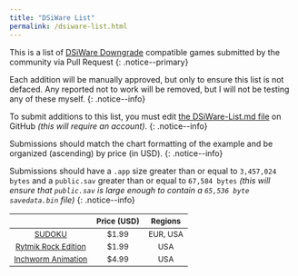 ```yaml
---
title: "DSiWare List"
permalink: /dsiware-list.html
---
```


This is a list of [DSiWare Downgrade](dsiware-downgrade) compatible games submitted by the community via Pull Request
{: .notice--primary}

Each addition will be manually approved, but only to ensure this list is not defaced. Any reported not to work will be removed, but I will not be testing any of these myself.
{: .notice--info}

To submit additions to this list, you must edit [the DSiWare-List.md file](https://github.com/Plailect/Guide/blob/master/_pages/DSiWare-List.md) on GitHub *(this will require an account)*.
{: .notice--info}

Submissions should match the chart formatting of the example and be organized (ascending) by price (in USD).
{: .notice--info}

Submissions should have a `.app` size greater than or equal to `3,457,024 bytes` and a `public.sav` greater than or equal to `67,584 bytes` *(this will ensure that `public.sav` is large enough to contain a `65,536 byte` `savedata.bin` file)*
{: .notice--info}

| <sub> | <sub>Price (USD) | <sub>Regions |
|:-:|:-:|:-:|
| <sub>[SUDOKU](http://www.nintendo.com/games/detail/CjRrWadS0cGKxAavk5NCuSH3UePnqAMb) | <sub>$1.99 | <sub>EUR, USA |
| <sub>[Rytmik Rock Edition](http://www.nintendo.com/games/detail/Mou2HcAkaUmEBYWPjtoDGjwPZLmnW6Ec) | <sub>$1.99 | <sub>USA |
| <sub>[Inchworm Animation](http://www.nintendo.com/games/detail/iBY3oom1Ii3YRBvcPC_ZfgoQVTAPJJUo) | <sub>$4.99 | <sub>USA |
